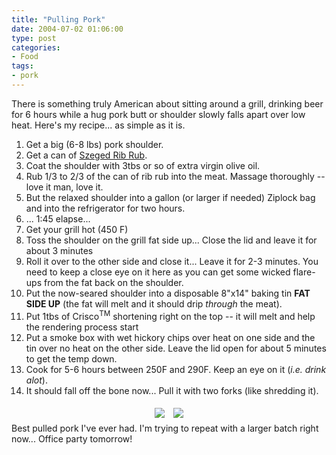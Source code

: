 ```yaml
---
title: "Pulling Pork"
date: 2004-07-02 01:06:00
type: post
categories:
- Food
tags:
- pork
---
```


There is something truly American about sitting around a grill, drinking beer for 6 hours while a hug pork butt or shoulder slowly falls apart over low heat.  Here's my recipe... as simple as it is.<br> <ol> <li>Get a big (6-8 lbs) pork shoulder.</li> <li>Get a can of <a href="https://www.germandeli.com/szegedribrub.html">Szeged Rib Rub</a>.</li> <li>Coat the shoulder with 3tbs or so of extra virgin olive oil.</li> <li>Rub 1/3 to 2/3 of the can of rib rub into the meat.  Massage thoroughly -- love it man, love it.</li> <li>But the relaxed shoulder into a gallon (or larger if needed) Ziplock bag and into the refrigerator for two hours.</li> <li>... 1:45 elapse... </li> <li>Get your grill hot (450 F)</li> <li>Toss the shoulder on the grill fat side up... Close the lid and leave it for about 3 minutes</li> <li>Roll it over to the other side and close it... Leave it for 2-3 minutes.  You need to keep a close eye on it here as you can get some wicked flare-ups from the fat back on the shoulder.</li> <li>Put the now-seared shoulder into a disposable 8"x14" baking tin <b>FAT SIDE UP</b> (the fat will melt and it should drip <i>through</i> the meat).</li> <li>Put 1tbs of Crisco<sup>TM</sup> shortening right on the top -- it will melt and help the rendering process start</li> <li>Put a smoke box with wet hickory chips over heat on one side and the tin over no heat on the other side. Leave the lid open for about 5 minutes to get the temp down.</li> <li>Cook for 5-6 hours between 250F and 290F.  Keep an eye on it (<i>i.e. drink alot</i>).</li> <li>It should fall off the bone now... Pull it with two forks (like shredding it).</li> </ol>  <center> <a href="https://www.lethargy.org/cgi-bin/photo/index.cgi?album=/Food&mode=viewpicture&picture=DSC00428.JPG"><img style="padding: 5px; border: 0" src="https://www.lethargy.org/theo/photodata///Food/thumbnails/DSC00428.JPG"></a> <a href="https://www.lethargy.org/cgi-bin/photo/index.cgi?album=/Food&mode=viewpicture&picture=DSC00431.JPG"><img style="padding: 5px; border: 0" src="https://www.lethargy.org/theo/photodata///Food/thumbnails/DSC00431.JPG"></a> </center>  Best pulled pork I've ever had.  I'm trying to repeat with a larger batch right now... Office party tomorrow!
